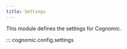 ```yaml
---
title: Settings
---
```


This module defines the settings for Cognomic.

::: cognomic.config.settings
